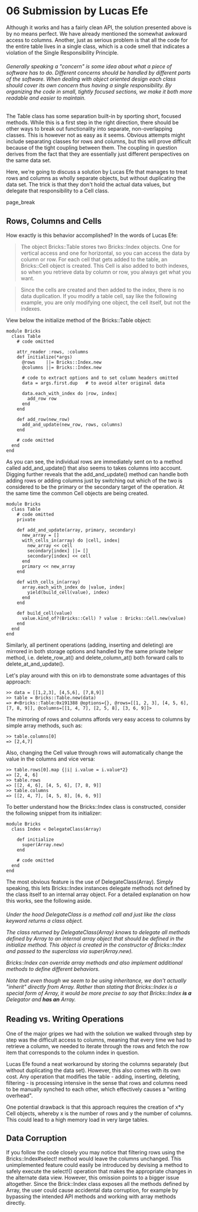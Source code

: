 06 Submission by Lucas Efe
======================

Although it works and has a fairly clean API, the solution presented above is by no means perfect. We have already mentioned the somewhat awkward access to columns. Another, just as serious problem is that all the code for the entire table lives in a single class, which is a code smell that indicates a violation of the Single Responsibility Principle.

<h6 title="Single Responsibility Principle">

Generally speaking a "concern" is some idea about what a piece of software has to do. Different concerns should be handled by different parts of the software. When dealing with object oriented design each class should cover its own concern thus having a single responsibility. By organizing the code in small, tightly focused sections, we make it both more readable and easier to maintain.
</h6>

The Table class has some separation built-in by sporting short, focused methods. While this is a first step in the right direction, there should be other ways to break out functionality into separate, non-overlapping classes. This is however not as easy as it seems. Obvious attempts might include separating classes for rows and columns, but this will prove difficult because of the tight coupling between them. The coupling in question derives from the fact that they are essentially just different perspectives on the same data set. 

Here, we're going to discuss a solution by Lucas Efe that manages to treat rows and columns as wholly separate objects, but without duplicating the data set. The trick is that they don't hold the actual data values, but delegate that responsibility to a Cell class. 

page_break

Rows, Columns and Cells
----------------------

How exactly is this behavior accomplished? In the words of Lucas Efe:

> The object Bricks::Table stores two Bricks::Index objects. One for vertical access and one for horizontal, so you can access the data by column or row. For each cell that gets added to the table, an Bricks::Cell object is created. This Cell is also added to both indexes, so when you retrieve data by column or row, you always get what you want.

> Since the cells are created and then added to the index, there is no data duplication. If you modify a table cell, say like the following example, you are only modifying one object, the cell itself, but not the indexes.

View below the initialize method of the Bricks::Table object: 

    module Bricks
      class Table
        # code omitted

        attr_reader :rows, :columns
        def initialize(*args)
          @rows    ||= Bricks::Index.new
          @columns ||= Bricks::Index.new
      
          # code to extract options and to set column headers omitted
          data = args.first.dup   # to avoid alter original data  

          data.each_with_index do |row, index|
            add_row row
          end
        end

        def add_row(new_row)
          add_and_update(new_row, rows, columns)
        end

        # code omitted
      end
    end

As you can see, the individual rows are immediately sent on to a method called add_and_update() that also seems to takes columns into account. Digging further reveals that the add_and_update() method can handle both adding rows or adding columns just by switching out which of the two is considered to be the primary or the secondary target of the operation. At the same time the common Cell objects are being created.

    module Bricks
      class Table
        # code omitted
        private

        def add_and_update(array, primary, secondary)
          new_array = []
          with_cells_in(array) do |cell, index|
            new_array << cell 
            secondary[index] ||= []
            secondary[index] << cell
          end
          primary << new_array
        end

        def with_cells_in(array)
          array.each_with_index do |value, index| 
            yield(build_cell(value), index)
          end
        end

        def build_cell(value)
          value.kind_of?(Bricks::Cell) ? value : Bricks::Cell.new(value) 
        end
      end
    end

Similarly, all pertinent operations (adding, inserting and deleting) are mirrored in both storage options and handled by the same private helper method, i.e. delete_row_at() and delete_column_at() both forward calls to delete_at_and_update().

Let's play around with this on irb to demonstrate some advantages of this approach:

    >> data = [[1,2,3], [4,5,6], [7,8,9]]
    >> table = Bricks::Table.new(data)
    => #<Bricks::Table:0x191388 @options={}, @rows=[[1, 2, 3], [4, 5, 6], [7, 8, 9]], @columns=[[1, 4, 7], [2, 5, 8], [3, 6, 9]]> 

The mirroring of rows and columns affords very easy access to columns by simple array methods, such as:

    >> table.columns[0]
    => [2,4,7]

Also, changing the Cell value through rows will automatically change the value in the columns and vice versa:

    >> table.rows[0].map {|i| i.value = i.value*2}
    => [2, 4, 6] 
    >> table.rows
    => [[2, 4, 6], [4, 5, 6], [7, 8, 9]] 
    >> table.columns
    => [[2, 4, 7], [4, 5, 8], [6, 6, 9]]

To better understand how the Bricks::Index class is constructed, consider the following snippet from its initializer:

    module Bricks
      class Index < DelegateClass(Array)

        def initialize
          super(Array.new)
        end

        # code omitted
      end
    end

The most obvious feature is the use of DelegateClass(Array). Simply speaking, this lets Bricks::Index instances delegate methods not defined by the class itself to an internal array object. For a detailed explanation on how this works, see the following aside.


<h6 title="The DelegateClass method">
Under the hood DelegateClass is a method call and just like the class keyword returns a class object.

The class returned by DelegateClass(Array) knows to delegate all methods defined by Array to an internal array object that should be defined in the initialize method. This object is created in the constructor of Bricks::Index and passed to the superclass via super(Array.new).

Bricks::Index can override array methods and also implement additional methods to define different behaviors.

Note that even though we seem to be using inheritance, we don't actually "inherit" directly from Array. Rather than stating that Bricks::Index is a special form of Array, it would be more precise to say that Bricks::Index <b>is a</b> Delegator and <b>has an</b> Array.
</h6>

Reading vs. Writing Operations
------------------------------

One of the major gripes we had with the solution we walked through step by step was the difficult access to columns, meaning that every time we had to retrieve a column, we needed to iterate through the rows and fetch the row item that corresponds to the column index in question.

Lucas Efe found a neat workaround by storing the columns separately (but without duplicating the data set). However, this also comes with its own cost. Any operation that modifies the table - adding, inserting, deleting, filtering - is processing intensive in the sense that rows and columns need to be manually synched to each other, which effectively causes a "writing overhead".

One potential drawback is that this approach requires the creation of x*y Cell objects, whereby x is the number of rows and y the number of columns. This could lead to a high memory load in very large tables.

Data Corruption
---------------

If you follow the code closely you may notice that filtering rows using the Bricks::Index#select! method would leave the columns unchanged. This unimplemented feature could easily be introduced by devising a method to safely execute the select!() operation that makes the appropriate changes in the alternate data view. However, this omission points to a bigger issue altogether. Since the Brick::Index class exposes all the methods defined by Array, the user could cause accidental data corruption, for example by bypassing the intended API methods and working with array methods directly.
